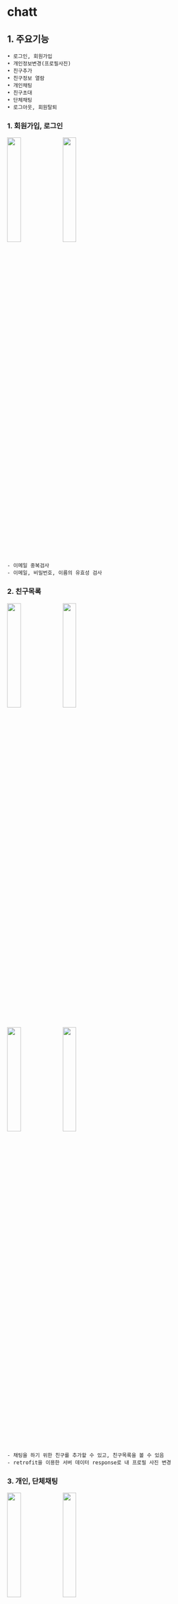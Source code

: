 # chatt
## 1. 주요기능
	• 로그인, 회원가입
	• 개인정보변경(프로필사진)
	• 친구추가
	• 친구정보 열람
	• 개인채팅
	• 친구초대
	• 단체채팅
	• 로그아웃, 회원탈퇴
  
  ### 1. 회원가입, 로그인
<right><img src="https://user-images.githubusercontent.com/55048165/74676182-c958ca00-51f8-11ea-9e12-ceb9f101a17c.png" height=25% width="25%"><right>
<img src="https://user-images.githubusercontent.com/55048165/74677098-e098b700-51fa-11ea-8e67-385d0be7cff4.png" height=25% width="25%">


	- 이메일 중복검사
	- 이메일, 비밀번호, 이름의 유효성 검사
	
### 2. 친구목록
<right><img src="https://user-images.githubusercontent.com/55048165/74676195-ce1d7e00-51f8-11ea-8dcb-3666abb8f179.png" height=25% width="25%"><right>
<img src="https://user-images.githubusercontent.com/55048165/74676186-cb228d80-51f8-11ea-90f4-0a5699df5a05.png" height=25% width="25%">

<right><img src="https://user-images.githubusercontent.com/55048165/74678013-25255200-51fd-11ea-84ba-09f53817921e.png" height=25% width="25%"><right>
<img src="https://user-images.githubusercontent.com/55048165/74678015-25bde880-51fd-11ea-8764-804fe322605f.png" height=25% width="25%">


 	- 채팅을 하기 위한 친구를 추가할 수 있고, 친구목록을 볼 수 있음
	- retrofit을 이용한 서버 데이터 response로 내 프로필 사진 변경
	
### 3. 개인, 단체채팅
<right><img src="https://user-images.githubusercontent.com/55048165/74676193-cd84e780-51f8-11ea-9e53-6af4f71618b9.png" height=25% width="25%"><right>
<img src="https://user-images.githubusercontent.com/55048165/74676190-cc53ba80-51f8-11ea-926a-93a669ce2ce2.png" height=25% width="25%">

<right><img src="https://user-images.githubusercontent.com/55048165/74678013-25255200-51fd-11ea-84ba-09f53817921e.png" height=25% width="25%"><right>
<img src="https://user-images.githubusercontent.com/55048165/74676191-ccec5100-51f8-11ea-9e63-8197fa672c1c.png" height=25% width="25%">

	- 와이파이가 있는 상태에서만 채팅 가능
	- 서로 메세지를 주고 받을 수 있음
	- 개인채팅 중 친구를 초대해 단체채팅으로 변경가능
	- 스와이프 기능을 이용해 채팅방 탈퇴 
	
### 4. 마이페이지
<right><img src="https://user-images.githubusercontent.com/55048165/74676196-ceb61480-51f8-11ea-83cd-bbf65f350173.png" height=25% width="25%"><right>
	- 회원을 탈퇴하거나 로그아웃을 할 수 있음
